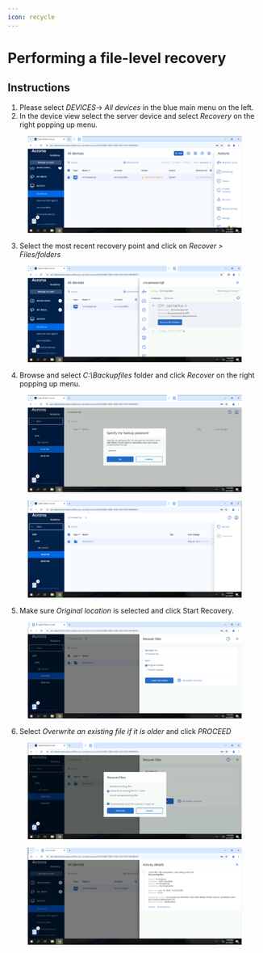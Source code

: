 ```yaml
---
icon: recycle
---
```


# Performing a file-level recovery

## Instructions



1. Please select _DEVICES_-> _All devices_ in the blue main menu on the left.
2. In the device view select the server device and select _Recovery_ on the right popping up menu.

<figure><img src="../../.gitbook/assets/image.png" alt=""><figcaption></figcaption></figure>

3. Select the most recent recovery point and click on _Recover > Files/folders_

<figure><img src="../../.gitbook/assets/image (2).png" alt=""><figcaption></figcaption></figure>

4. Browse and select _C:\Backupfiles_ folder and click _Recover_ on the right popping up menu.

<figure><img src="../../.gitbook/assets/image (3).png" alt=""><figcaption></figcaption></figure>

<figure><img src="../../.gitbook/assets/image (4).png" alt=""><figcaption></figcaption></figure>

5. Make sure _Original location_ is selected and click Start Recovery.

<figure><img src="../../.gitbook/assets/image (5).png" alt=""><figcaption></figcaption></figure>

6. Select _Overwrite an existing file if it is older_ and click _PROCEED_

<figure><img src="../../.gitbook/assets/image (6).png" alt=""><figcaption></figcaption></figure>

<figure><img src="../../.gitbook/assets/image (7).png" alt=""><figcaption></figcaption></figure>

